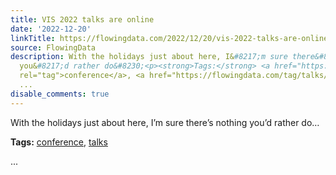 ```yaml
---
title: VIS 2022 talks are online
date: '2022-12-20'
linkTitle: https://flowingdata.com/2022/12/20/vis-2022-talks-are-online/
source: FlowingData
description: With the holidays just about here, I&#8217;m sure there&#8217;s nothing
  you&#8217;d rather do&#8230;<p><strong>Tags:</strong> <a href="https://flowingdata.com/tag/conference/"
  rel="tag">conference</a>, <a href="https://flowingdata.com/tag/talks/" rel="tag">talks</a></p>
  ...
disable_comments: true
---
```

With the holidays just about here, I&#8217;m sure there&#8217;s nothing you&#8217;d rather do&#8230;<p><strong>Tags:</strong> <a href="https://flowingdata.com/tag/conference/" rel="tag">conference</a>, <a href="https://flowingdata.com/tag/talks/" rel="tag">talks</a></p> ...